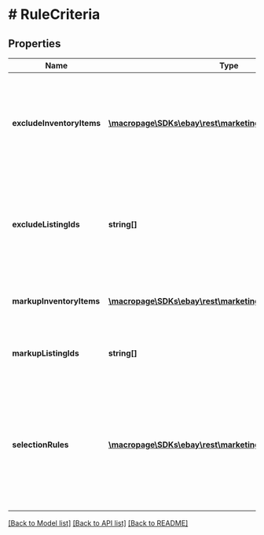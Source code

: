 # # RuleCriteria

## Properties

Name | Type | Description | Notes
------------ | ------------- | ------------- | -------------
**excludeInventoryItems** | [**\macropage\SDKs\ebay\rest\marketing\Model\InventoryItem[]**](InventoryItem.md) | A list of seller inventory reference IDs to exclude from the discount.&lt;br&gt;&lt;p class&#x3D;\&quot;tablenote\&quot;&gt;&lt;b&gt;Note:&lt;/b&gt; The request can have either &lt;b&gt;excludeInventoryItems&lt;/b&gt; or &lt;b&gt;excludeListingIds&lt;/b&gt; but not both.&lt;/p&gt; &lt;b&gt;Maximum:&lt;/b&gt; 100 parent items&lt;br&gt;&lt;br&gt;&lt;b&gt;Maximum SKU or custom label length:&lt;/b&gt; 50 characters | [optional]
**excludeListingIds** | **string[]** | A list of eBay listing IDs to exclude from the discount.  &lt;br&gt;&lt;br&gt;&lt;p class&#x3D;\&quot;tablenote\&quot;&gt;&lt;b&gt;Note:&lt;/b&gt; The request can have either &lt;b&gt;excludeInventoryItems&lt;/b&gt; or &lt;b&gt;excludeListingIds&lt;/b&gt; but not both.&lt;/p&gt; &lt;b&gt;Maximum:&lt;/b&gt; 100 parent items &lt;br&gt;&lt;b&gt;Maximum SKU or custom label length:&lt;/b&gt; 50 characters | [optional]
**markupInventoryItems** | [**\macropage\SDKs\ebay\rest\marketing\Model\InventoryItem[]**](InventoryItem.md) | A list of SKUs to remove from a markdown discount. The listed SKUs are &#39;marked up&#39; to their standard price after being part of the markdown discount. | [optional]
**markupListingIds** | **string[]** | A list of listing IDs to remove from a markdown discount. The listed items are &#39;marked up&#39; to their standard price after being part of the markdown discount. | [optional]
**selectionRules** | [**\macropage\SDKs\ebay\rest\marketing\Model\SelectionRule[]**](SelectionRule.md) | The container for the rules that select the items to be discounted.  &lt;br&gt;&lt;br&gt;&lt;i&gt;Required if &lt;/i&gt; &lt;b&gt;inventoryCriterionType&lt;/b&gt; is set to &lt;code&gt;INVENTORY_BY_RULE&lt;/code&gt;. &lt;br&gt;&lt;br&gt;For information on using the contained fields, see &lt;a href&#x3D; \&quot;/api-docs/sell/static/marketing/using-the-selectionrules-container.html#Promotio \&quot;&gt;Item discounts&lt;/a&gt;. | [optional]

[[Back to Model list]](../../README.md#models) [[Back to API list]](../../README.md#endpoints) [[Back to README]](../../README.md)

